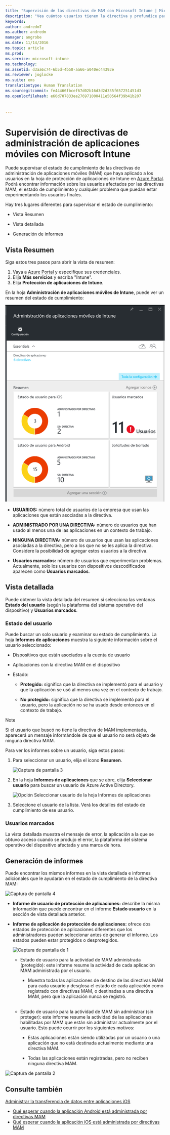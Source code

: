```yaml
---
title: "Supervisión de las directivas de MAM con Microsoft Intune | Microsoft Docs"
description: "Vea cuántos usuarios tienen la directiva y profundice para descubrir más detalles."
keywords: 
author: andredm7
ms.author: andredm
manager: angrobe
ms.date: 11/14/2016
ms.topic: article
ms.prod: 
ms.service: microsoft-intune
ms.technology: 
ms.assetid: d3aa6c74-6b5d-4b50-aa66-a040ec44393e
ms.reviewer: joglocke
ms.suite: ems
translationtype: Human Translation
ms.sourcegitcommit: fe44466fbcef67d02b16d3d2d335f657251451d3
ms.openlocfilehash: e60d707833ee276971000411e50564f39b41b207


---
```


# <a name="monitor-mobile-app-management-policies-with-microsoft-intune"></a>Supervisión de directivas de administración de aplicaciones móviles con Microsoft Intune
Puede supervisar el estado de cumplimiento de las directivas de administración de aplicaciones móviles (MAM) que haya aplicado a los usuarios en la hoja de protección de aplicaciones de Intune en [Azure Portal](https://portal.azure.com). Podrá encontrar información sobre los usuarios afectados por las directivas MAM, el estado de cumplimiento y cualquier problema que puedan estar experimentando los usuarios finales.

Hay tres lugares diferentes para supervisar el estado de cumplimiento:

-   Vista Resumen

-   Vista detallada

-   Generación de informes

## <a name="summary-view"></a>Vista Resumen

Siga estos tres pasos para abrir la vista de resumen:

1. Vaya a [Azure Portal](https://portal.azure.com) y especifique sus credenciales.
2. Elija **Más servicios** y escriba "Intune".
3. Elija **Protección de aplicaciones de Intune**.

En la hoja **Administración de aplicaciones móviles de Intune**, puede ver un resumen del estado de cumplimiento:

![Ventana de resumen en la hoja Administración de aplicaciones móviles de Intune](../media/mam-azure-portal-user-status-summary.png)

-   **USUARIOS:** número total de usuarios de la empresa que usan las aplicaciones que están asociadas a la directiva.

-   **ADMINISTRADO POR UNA DIRECTIVA:** número de usuarios que han usado al menos una de las aplicaciones en un contexto de trabajo.

-   **NINGUNA DIRECTIVA:** número de usuarios que usan las aplicaciones asociadas a la directiva, pero a los que no se les aplica la directiva. Considere la posibilidad de agregar estos usuarios a la directiva.

- **Usuarios marcados:** número de usuarios que experimentan problemas. Actualmente, solo los usuarios con dispositivos descodificados aparecen como **Usuarios marcados**.


## <a name="detailed-view"></a>Vista detallada
Puede obtener la vista detallada del resumen si selecciona las ventanas **Estado del usuario** (según la plataforma del sistema operativo del dispositivo) y **Usuarios marcados**.

### <a name="user-status"></a>Estado del usuario
Puede buscar un solo usuario y examinar su estado de cumplimiento. La hoja **Informes de aplicaciones** muestra la siguiente información sobre el usuario seleccionado:
- Dispositivos que están asociados a la cuenta de usuario

- Aplicaciones con la directiva MAM en el dispositivo

- Estado:

  - **Protegido:** significa que la directiva se implementó para el usuario y que la aplicación se usó al menos una vez en el contexto de trabajo.

  - **No protegido:** significa que la directiva se implementó para el usuario, pero la aplicación no se ha usado desde entonces en el contexto de trabajo.

>[!NOTE]
> Si el usuario que buscó no tiene la directiva de MAM implementada, aparecerá un mensaje informándole de que el usuario no será objeto de ninguna directiva MAM.

Para ver los informes sobre un usuario, siga estos pasos:

1.  Para seleccionar un usuario, elija el icono **Resumen**.

    ![Captura de pantalla 3](../media/MAM-reporting-6.png)

2. En la hoja **Informes de aplicaciones** que se abre, elija **Seleccionar usuario** para buscar un usuario de Azure Active Directory.

    ![Opción Seleccionar usuario de la hoja Informes de aplicaciones](../media/MAM-reporting-2.png)

3. Seleccione el usuario de la lista. Verá los detalles del estado de cumplimiento de ese usuario.

### <a name="flagged-users"></a>Usuarios marcados
La vista detallada muestra el mensaje de error, la aplicación a la que se obtuvo acceso cuando se produjo el error, la plataforma del sistema operativo del dispositivo afectada y una marca de hora.

## <a name="reporting-view"></a>Generación de informes

Puede encontrar los mismos informes en la vista detallada e informes adicionales que le ayudarán en el estado de cumplimiento de la directiva MAM:

![Captura de pantalla 4](../media/MAM-reporting-7.png)

-   **Informe de usuario de protección de aplicaciones:** describe la misma información que puede encontrar en el informe **Estado usuario** en la sección de vista detallada anterior.

-   **Informe de aplicación de protección de aplicaciones:** ofrece dos estados de protección de aplicaciones diferentes que los administradores pueden seleccionar antes de generar el informe. Los estados pueden estar protegidos o desprotegidos.

    ![Captura de pantalla de 1](../media/MAM-reporting-1.png)

    -   Estado de usuario para la actividad de MAM administrada (protegido): este informe resume la actividad de cada aplicación MAM administrada por el usuario.

        -   Muestra todas las aplicaciones de destino de las directivas MAM para cada usuario y desglosa el estado de cada aplicación como registrado con directivas MAM, o destinadas a una directiva MAM, pero que la aplicación nunca se registró.
<br></br>
    -   Estado de usuario para la actividad de MAM sin administrar (sin proteger): este informe resume la actividad de las aplicaciones habilitadas por MAM que están sin administrar actualmente por el usuario. Esto puede ocurrir por los siguientes motivos:

        -   Estas aplicaciones están siendo utilizadas por un usuario o una aplicación que no está destinada actualmente mediante una directiva MAM.

        -   Todas las aplicaciones están registradas, pero no reciben ninguna directiva MAM.

![Captura de pantalla 2](../media/MAM-reporting-4.png)

## <a name="see-also"></a>Consulte también
[Administrar la transferencia de datos entre aplicaciones iOS](manage-data-transfer-between-ios-apps-with-microsoft-intune.md)

* [Qué esperar cuando la aplicación Android está administrada por directivas MAM](user-experience-for-mam-enabled-android-apps-with-microsoft-intune.md)
* [Qué esperar cuando la aplicación iOS está administrada por directivas MAM](user-experience-for-mam-enabled-ios-apps-with-microsoft-intune.md)



<!--HONumber=Jan17_HO2-->


